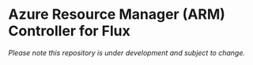 # Azure Resource Manager (ARM) Controller for Flux

_Please note this repository is under development and subject to change._
